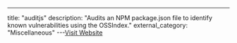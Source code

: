 ---
title: "auditjs"
description: "Audits an NPM package.json file to identify known vulnerabilities using the OSSIndex."
external_category: "Miscellaneous"
---[Visit Website](https://github.com/OSSIndex/auditjs)

